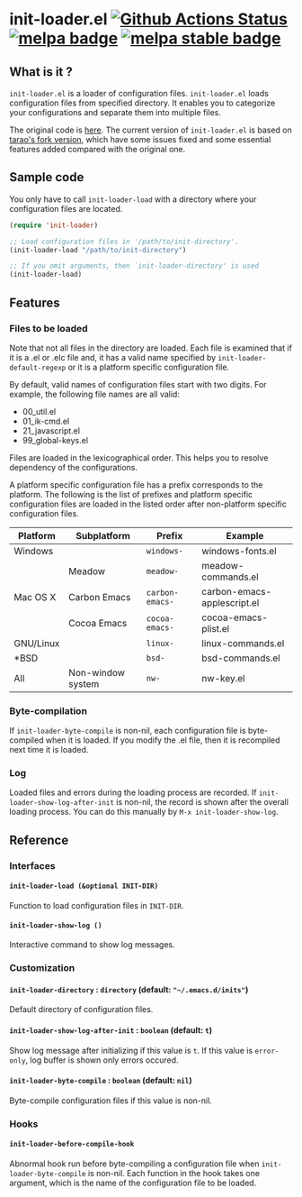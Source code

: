 # init-loader.el [![Github Actions Status][github-actions-badge]][github-actions-link] [![melpa badge][melpa-badge]][melpa-link] [![melpa stable badge][melpa-stable-badge]][melpa-stable-link]


## What is it ?

`init-loader.el` is a loader of configuration files.  `init-loader.el`
loads configuration files from specified directory.  It enables you to
categorize your configurations and separate them into multiple files.

The original code is
[here](http://coderepos.org/share/browser/lang/elisp/init-loader/init-loader.el).
The current version of `init-loader.el` is based on
[tarao's fork version](https://gist.github.com/tarao/4362564), which
have some issues fixed and some essential features added compared with
the original one.


## Sample code

You only have to call `init-loader-load` with a directory where your
configuration files are located.

```lisp
(require 'init-loader)

;; Load configuration files in '/path/to/init-directory'.
(init-loader-load "/path/to/init-directory")

;; If you omit arguments, then `init-loader-directory' is used
(init-loader-load)
```

## Features

### Files to be loaded

Note that not all files in the directory are loaded.  Each file is
examined that if it is a .el or .elc file and, it has a valid name
specified by `init-loader-default-regexp` or it is a platform specific
configuration file.

By default, valid names of configuration files start with two
digits.  For example, the following file names are all valid:
- 00_util.el
- 01_ik-cmd.el
- 21_javascript.el
- 99_global-keys.el

Files are loaded in the lexicographical order.  This helps you to
resolve dependency of the configurations.

A platform specific configuration file has a prefix corresponds to
the platform.  The following is the list of prefixes and platform
specific configuration files are loaded in the listed order after
non-platform specific configuration files.

| Platform  | Subplatform       | Prefix          | Example                     |
| --------- | ----------------- | --------------- | --------------------------- |
| Windows   |                   | `windows-`      | windows-fonts.el            |
|           | Meadow            | `meadow-`       | meadow-commands.el          |
| Mac OS X  | Carbon Emacs      | `carbon-emacs-` | carbon-emacs-applescript.el |
|           | Cocoa Emacs       | `cocoa-emacs-`  | cocoa-emacs-plist.el        |
| GNU/Linux |                   | `linux-`        | linux-commands.el           |
| *BSD      |                   | `bsd-`          | bsd-commands.el             |
| All       | Non-window system | `nw-`           | nw-key.el                   |

### Byte-compilation

If `init-loader-byte-compile` is non-nil, each configuration file is
byte-compiled when it is loaded.  If you modify the .el file, then it
is recompiled next time it is loaded.

### Log

Loaded files and errors during the loading process are recorded.  If
`init-loader-show-log-after-init` is non-nil, the record is shown
after the overall loading process.  You can do this manually by `M-x
init-loader-show-log`.

## Reference

### Interfaces

#### `init-loader-load (&optional INIT-DIR)`

Function to load configuration files in `INIT-DIR`.

#### `init-loader-show-log ()`

Interactive command to show log messages.

### Customization

#### `init-loader-directory` : `directory` (default: `"~/.emacs.d/inits"`)

Default directory of configuration files.

#### `init-loader-show-log-after-init` : `boolean` (default: `t`)

Show log message after initializing if this value is `t`.
If this value is `error-only`, log buffer is shown only
errors occured.

#### `init-loader-byte-compile` : `boolean` (default: `nil`)

Byte-compile configuration files if this value is non-nil.

### Hooks

#### `init-loader-before-compile-hook`

Abnormal hook run before byte-compiling a configuration file when
`init-loader-byte-compile` is non-nil.  Each function in the hook
takes one argument, which is the name of the configuration file to be
loaded.

[github-actions-link]: https://github.com/emacs-jp/init-loader/actions
[github-actions-badge]: https://github.com/emacs-jp/init-loader/workflows/CI/badge.svg
[melpa-link]: https://melpa.org/#/init-loader
[melpa-stable-link]: https://stable.melpa.org/#/init-loader
[melpa-badge]: https://melpa.org/packages/init-loader-badge.svg
[melpa-stable-badge]: https://stable.melpa.org/packages/init-loader-badge.svg
